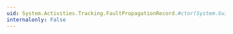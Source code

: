 ```yaml
---
uid: System.Activities.Tracking.FaultPropagationRecord.#ctor(System.Guid,System.Int64,System.Activities.Tracking.ActivityInfo,System.Activities.Tracking.ActivityInfo,System.Boolean,System.Exception)
internalonly: False
---
```

